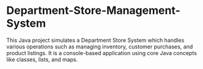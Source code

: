 # Department-Store-Management-System
This Java project simulates a Department Store System which handles various operations such as managing inventory, customer purchases, and product listings. It is a console-based application using core Java concepts like classes, lists, and maps.
